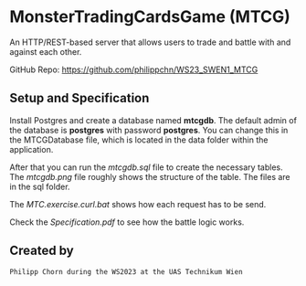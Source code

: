 # MonsterTradingCardsGame (MTCG)
An HTTP/REST-based server that allows users to trade and battle with and against each other.

GitHub Repo: https://github.com/philippchn/WS23_SWEN1_MTCG

## Setup and Specification

Install Postgres and create a database named **mtcgdb**. The default admin of the database is **postgres** with password **postgres**.
You can change this in the MTCGDatabase file, which is located in the data folder within the application.

After that you can run the *mtcgdb.sql* file to create the necessary tables. The *mtcgdb.png* file roughly shows the structure of the table. The files are in the sql folder. 

The *MTC.exercise.curl.bat* shows how each request has to be send. 

Check the *Specification.pdf* to see how the battle logic works. 

## Created by
    Philipp Chorn during the WS2023 at the UAS Technikum Wien